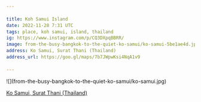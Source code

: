 ```yaml
---

title: Koh Samui Island
date: 2022-11-28 7:31 UTC
tags: place, koh samui, island, thailand
ig: https://www.instagram.com/p/CQ3DXpqBBRR/
image: from-the-busy-bangkok-to-the-quiet-ko-samui/ko-samui-5be1ae4d.jpg
address: Ko Samui, Surat Thani (Thailand)
address_url: https://goo.gl/maps/7b7JWpwKsi4NqA1v9

---
```


<div class="content-image" markdown="1">
  ![](from-the-busy-bangkok-to-the-quiet-ko-samui/ko-samui.jpg)
</div>

<div class="notification">
  <p class="content is-small has-text-centered">
    <a class="subtitle is-6" href="https://goo.gl/maps/V5RcxEkr3kJkFeoj8" target="_blank">
      Ko Samui, Surat Thani (Thailand)
    </a>
  </p>
</div>
